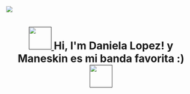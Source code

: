 <img src="https://www.google.com/url?sa=i&url=https%3A%2F%2Fes.rollingstone.com%2Fthe-loneliest-el-nuevo-melancolico-sencillo-de-maneskin%2F&psig=AOvVaw1egWmj1KaFialyttAq6hiO&ust=1716002406559000&source=images&cd=vfe&opi=89978449&ved=0CBIQjRxqFwoTCLiO2aHdk4YDFQAAAAAdAAAAABAE">

<h1 align="center">
	<a href="">
		<img src="https://www.google.com/url?sa=i&url=https%3A%2F%2Fco.pinterest.com%2Fyuli03h%2Fmaneskin%2F&psig=AOvVaw1egWmj1KaFialyttAq6hiO&ust=1716002406559000&source=images&cd=vfe&opi=89978449&ved=0CBIQjRxqFwoTCLiO2aHdk4YDFQAAAAAdAAAAABAR" width="60" />
	</a>
 Hi, I'm Daniela Lopez! y Maneskin es mi banda favorita :)
	<a href="">
		<img src="https://giphy.com/gifs/fallontonight-the-tonight-show-maneskin-mneskin-5ojocDy95NFfhLSLrm" width="60" />
	</a>
</h1>

